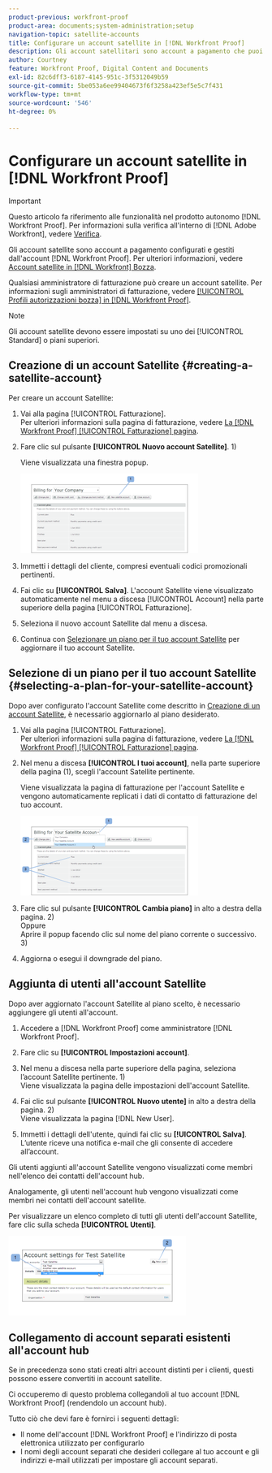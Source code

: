 ```yaml
---
product-previous: workfront-proof
product-area: documents;system-administration;setup
navigation-topic: satellite-accounts
title: Configurare un account satellite in [!DNL Workfront Proof]
description: Gli account satellitari sono account a pagamento che puoi configurare e gestire dall'interno del tuo [!DNL Workfront] account di verifica. Per ulteriori informazioni, vedere "Account satellite in [!DNL Workfront] Proof.
author: Courtney
feature: Workfront Proof, Digital Content and Documents
exl-id: 82c6dff3-6187-4145-951c-3f5312049b59
source-git-commit: 5be053a6ee99404673f6f3258a423ef5e5c7f431
workflow-type: tm+mt
source-wordcount: '546'
ht-degree: 0%

---
```


# Configurare un account satellite in [!DNL Workfront Proof]

>[!IMPORTANT]
>
>Questo articolo fa riferimento alle funzionalità nel prodotto autonomo [!DNL Workfront Proof]. Per informazioni sulla verifica all&#39;interno di [!DNL Adobe Workfront], vedere [Verifica](../../../review-and-approve-work/proofing/proofing.md).

Gli account satellite sono account a pagamento configurati e gestiti dall&#39;account [!DNL Workfront Proof]. Per ulteriori informazioni, vedere [Account satellite in [!DNL Workfront] Bozza](../../../workfront-proof/wp-acct-admin/satellite-accounts/sat-accts-in-wp.md).

Qualsiasi amministratore di fatturazione può creare un account satellite. Per informazioni sugli amministratori di fatturazione, vedere [[!UICONTROL Profili autorizzazioni bozza] in [!DNL Workfront Proof]](../../../workfront-proof/wp-acct-admin/account-settings/proof-perm-profiles-in-wp.md).

>[!NOTE]
>
> Gli account satellite devono essere impostati su uno dei [!UICONTROL Standard] o piani superiori.

## Creazione di un account Satellite {#creating-a-satellite-account}

Per creare un account Satellite:

1. Vai alla pagina [!UICONTROL Fatturazione].\
   Per ulteriori informazioni sulla pagina di fatturazione, vedere [La [!DNL Workfront Proof] [!UICONTROL Fatturazione] pagina](../../../workfront-proof/wp-billingsettings/manage-your-billing/wp-billing-page.md).

1. Fare clic sul pulsante **[!UICONTROL Nuovo account Satellite]**. 1)

   Viene visualizzata una finestra popup.

   ![Nuovo_account_satellite.png](assets/new-satellite-account-350x156.png)

1. Immetti i dettagli del cliente, compresi eventuali codici promozionali pertinenti.
1. Fai clic su **[!UICONTROL Salva]**. L&#39;account Satellite viene visualizzato automaticamente nel menu a discesa [!UICONTROL Account] nella parte superiore della pagina [!UICONTROL Fatturazione].
1. Seleziona il nuovo account Satellite dal menu a discesa.
1. Continua con [Selezionare un piano per il tuo account Satellite](#selecting-a-plan-for-your-satellite-account) per aggiornare il tuo account Satellite.

## Selezione di un piano per il tuo account Satellite {#selecting-a-plan-for-your-satellite-account}

Dopo aver configurato l&#39;account Satellite come descritto in [Creazione di un account Satellite](#creating-a-satellite-account), è necessario aggiornarlo al piano desiderato.

1. Vai alla pagina [!UICONTROL Fatturazione].\
   Per ulteriori informazioni sulla pagina di fatturazione, vedere [La [!DNL Workfront Proof] [!UICONTROL Fatturazione] pagina](../../../workfront-proof/wp-billingsettings/manage-your-billing/wp-billing-page.md).

1. Nel menu a discesa **[!UICONTROL I tuoi account]**, nella parte superiore della pagina (1), scegli l&#39;account Satellite pertinente.

   Viene visualizzata la pagina di fatturazione per l&#39;account Satellite e vengono automaticamente replicati i dati di contatto di fatturazione del tuo account.

   ![Cambia_piano_account_satellite](assets/satellite-account-change-plan-350x156.png)

1. Fare clic sul pulsante **[!UICONTROL Cambia piano]** in alto a destra della pagina. 2)\
   Oppure\
   Aprire il popup facendo clic sul nome del piano corrente o successivo. 3)

1. Aggiorna o esegui il downgrade del piano.

## Aggiunta di utenti all&#39;account Satellite

Dopo aver aggiornato l&#39;account Satellite al piano scelto, è necessario aggiungere gli utenti all&#39;account.

1. Accedere a [!DNL Workfront Proof] come amministratore [!DNL Workfront Proof].
1. Fare clic su **[!UICONTROL Impostazioni account]**.
1. Nel menu a discesa nella parte superiore della pagina, seleziona l’account Satellite pertinente. 1)\
   Viene visualizzata la pagina delle impostazioni dell&#39;account Satellite.
1. Fai clic sul pulsante **[!UICONTROL Nuovo utente]** in alto a destra della pagina. 2)\
   Viene visualizzata la pagina [!DNL New User].

1. Immetti i dettagli dell&#39;utente, quindi fai clic su **[!UICONTROL Salva]**.\
   L’utente riceve una notifica e-mail che gli consente di accedere all’account.

Gli utenti aggiunti all&#39;account Satellite vengono visualizzati come membri nell&#39;elenco dei contatti dell&#39;account hub.

Analogamente, gli utenti nell&#39;account hub vengono visualizzati come membri nei contatti dell&#39;account satellite.

Per visualizzare un elenco completo di tutti gli utenti dell&#39;account Satellite, fare clic sulla scheda **[!UICONTROL Utenti]**.

![SA_New_User.png](assets/sa-new-user-350x156.png)

## Collegamento di account separati esistenti all&#39;account hub

Se in precedenza sono stati creati altri account distinti per i clienti, questi possono essere convertiti in account satellite.

Ci occuperemo di questo problema collegandoli al tuo account [!DNL Workfront Proof] (rendendolo un account hub).

Tutto ciò che devi fare è fornirci i seguenti dettagli:

* Il nome dell&#39;account [!DNL Workfront Proof] e l&#39;indirizzo di posta elettronica utilizzato per configurarlo
* I nomi degli account separati che desideri collegare al tuo account e gli indirizzi e-mail utilizzati per impostare gli account separati.
